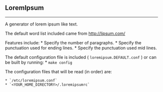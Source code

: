 ## LoremIpsum
-----

A generator of lorem ipsum like text.

The default word list included came from http://lipsum.com/

Features include:
    * Specify the number of paragraphs.
    * Specify the punctuation used for ending lines.
    * Specify the punctuation used mid lines.

The default configuration file is included ( `loremipsum.DEFAULT.conf` ) or can
be built by running:
    * `make config`

The configuration files that will be read (in order) are:

    * `/etc/loremipsum.conf`
    * `<YOUR_HOME_DIRECTORY>/.loremipsumrc`

[//]: # ( vim: set ts=4 sw=4 et cindent tw=80 ai si syn=markdown ft=markdown: )
